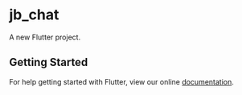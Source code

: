# jb_chat

A new Flutter project.

## Getting Started

For help getting started with Flutter, view our online
[documentation](https://flutter.io/).
